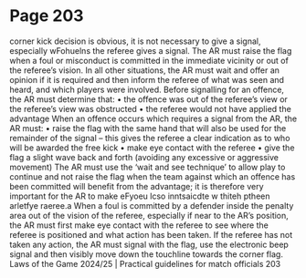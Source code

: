 # Page 203

corner kick decision is obvious, it is not necessary to give a signal, especially
wFohuelns the referee gives a signal.
The AR must raise the flag when a foul or misconduct is committed in the
immediate vicinity or out of the referee’s vision. In all other situations,
the AR must wait and offer an opinion if it is required and then inform the
referee of what was seen and heard, and which players were involved.
Before signalling for an offence, the AR must determine that:
• the offence was out of the referee’s view or the referee’s view was obstructed
• the referee would not have applied the advantage
When an offence occurs which requires a signal from the AR, the AR must:
• raise the flag with the same hand that will also be used for the remainder of
the signal – this gives the referee a clear indication as to who will be awarded
the free kick
• make eye contact with the referee
• give the flag a slight wave back and forth (avoiding any excessive or
aggressive movement)
The AR must use the ‘wait and see technique’ to allow play to continue and not
raise the flag when the team against which an offence has been committed will
benefit from the advantage; it is therefore very important for the AR to make
eFyoeu lcso inntsaicdte w thiteh ptheen arletfye raeree.a
When a foul is committed by a defender inside the penalty area out of the
vision of the referee, especially if near to the AR’s position, the AR must first
make eye contact with the referee to see where the referee is positioned and
what action has been taken. If the referee has not taken any action, the AR must
signal with the flag, use the electronic beep signal and then visibly move down
the touchline towards the corner flag.
Laws of the Game 2024/25 | Practical guidelines for match officials 203
